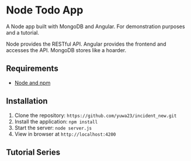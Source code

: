 # Node Todo App

A Node app built with MongoDB and Angular. For demonstration purposes and a tutorial.

Node provides the RESTful API. Angular provides the frontend and accesses the API. MongoDB stores like a hoarder.

## Requirements

- [Node and npm](http://nodejs.org)

## Installation

1. Clone the repository: `https://github.com/yuwa23/incident_new.git`
2. Install the application: `npm install`
3. Start the server: `node server.js`
4. View in browser at `http://localhost:4200`

## Tutorial Series
